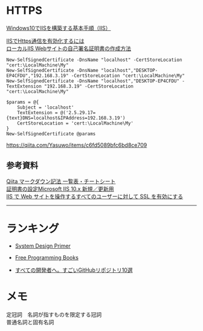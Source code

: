 # HTTPS
[Windows10でIISを構築する基本手順（IIS）](https://qiita.com/portfoliokns3/items/2b1da4ffaa4669c63724#:~:text=Windows10でIISを構築する基本手順（IIS）%201%20"Windowsの機能の有効かまたは無効化"から"Windowsの機能"設定を行う%202%20インターネットインフォメーションサービスを設定する%203,IISの起動ができているかを確認する%204%20接続がうまくいかない場合は、ファイアーウォールの設定を確認する%205%20制御するためのIISマネージャー%206%20接続先ページを変更してみる)

[IISでHttps通信を有効化するには](https://migratory-worker.com/archives/3871)  
[ローカルIIS Webサイトの自己署名証明書の作成方法](https://qiita.com/SY81517/items/347e86582054f8e92742)
```
New-SelfSignedCertificate -DnsName "localhost" -CertStoreLocation "cert:\LocalMachine\My"
New-SelfSignedCertificate -DnsName "localhost","DESKTOP-EP4CFDU","192.168.3.19" -CertStoreLocation "cert:\LocalMachine\My"
New-SelfSignedCertificate -DnsName "localhost","DESKTOP-EP4CFDU" -TextExtension "192.168.3.19" -CertStoreLocation "cert:\LocalMachine\My"

```

```
$params = @{
    Subject = 'localhost'
    TextExtension = @('2.5.29.17={text}DNS=localhost&IPAddress=192.168.3.19')
    CertStoreLocation = 'cert:\LocalMachine\My'
}
New-SelfSignedCertificate @params
```

https://qiita.com/Yasuwo/items/c6fd5089bfc6bd8ce709


## 参考資料
[Qiita マークダウン記法 一覧表・チートシート](https://qiita.com/kamorits/items/6f342da395ad57468ae3)  
[証明書の設定Microsoft IIS 10.x 新規／更新用](https://www.secomtrust.net/service/pfw/apply/sr/3_2_msIIS10.html)  
[IIS で Web サイトを操作するすべてのユーザーに対して SSL を有効にする](https://learn.microsoft.com/ja-jp/troubleshoot/developer/webapps/iis/www-administration-management/enable-ssl-all-customers)  


---
# ランキング
+ [System Design Primer](https://github.com/donnemartin/system-design-primer/blob/master/README-ja.md)
+ [Free Programming Books](https://github.com/EbookFoundation/free-programming-books/blob/main/books/free-programming-books-ja.md)

+ [すべての開発者へ。すごいGitHubリポジトリ10選](https://qiita.com/baby-degu/items/6c0c73a1e79644ebbb1a)

# メモ

定冠詞　名詞が指すものを限定する冠詞  
普通名詞と固有名詞
